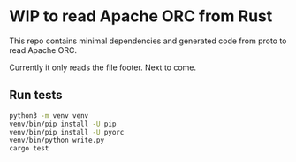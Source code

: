# WIP to read Apache ORC from Rust

This repo contains minimal dependencies and generated code from proto to read Apache ORC.

Currently it only reads the file footer. Next to come.

## Run tests

```bash
python3 -m venv venv
venv/bin/pip install -U pip
venv/bin/pip install -U pyorc
venv/bin/python write.py
cargo test
```
